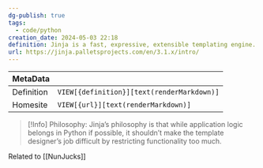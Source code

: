 ```yaml
---
dg-publish: true
tags:
  - code/python
creation_date: 2024-05-03 22:18
definition: Jinja is a fast, expressive, extensible templating engine.
url: https://jinja.palletsprojects.com/en/3.1.x/intro/
---
```

|   MetaData |                                       |
| ---------- | ------------------------------------------ |
| Definition | `VIEW[{definition}][text(renderMarkdown)]` |
| Homesite   | `VIEW[{url}][text(renderMarkdown)]` |


> [!Info] Philosophy: 
> Jinja’s philosophy is that while application logic belongs in Python if possible, it shouldn’t make the template designer’s job difficult by restricting functionality too much.

Related to [[NunJucks]]